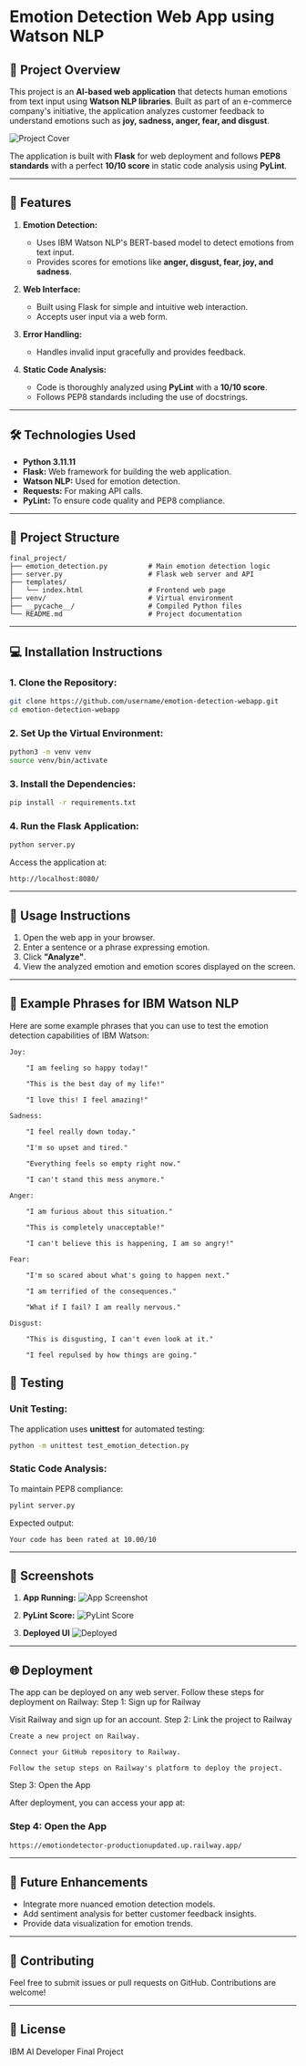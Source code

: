 # Emotion Detection Web App using Watson NLP

## 📑 Project Overview
This project is an **AI-based web application** that detects human emotions from text input using **Watson NLP libraries**. Built as part of an e-commerce company's initiative, the application analyzes customer feedback to understand emotions such as **joy, sadness, anger, fear, and disgust**.

![Project Cover](Screenshots/Cover.png)

The application is built with **Flask** for web deployment and follows **PEP8 standards** with a perfect **10/10 score** in static code analysis using **PyLint**.

---

## 🚀 Features
1. **Emotion Detection:**
   - Uses IBM Watson NLP's BERT-based model to detect emotions from text input.
   - Provides scores for emotions like **anger, disgust, fear, joy, and sadness**.

2. **Web Interface:**
   - Built using Flask for simple and intuitive web interaction.
   - Accepts user input via a web form.

3. **Error Handling:**
   - Handles invalid input gracefully and provides feedback.

4. **Static Code Analysis:**
   - Code is thoroughly analyzed using **PyLint** with a **10/10 score**.
   - Follows PEP8 standards including the use of docstrings.

---

## 🛠️ Technologies Used
- **Python 3.11.11**
- **Flask:** Web framework for building the web application.
- **Watson NLP:** Used for emotion detection.
- **Requests:** For making API calls.
- **PyLint:** To ensure code quality and PEP8 compliance.

---


## 📂 Project Structure
```
final_project/
├── emotion_detection.py          # Main emotion detection logic
├── server.py                     # Flask web server and API
├── templates/
│   └── index.html                # Frontend web page
├── venv/                         # Virtual environment
├── __pycache__/                  # Compiled Python files
└── README.md                     # Project documentation
```

---

## 💻 Installation Instructions

### 1. Clone the Repository:
```bash
git clone https://github.com/username/emotion-detection-webapp.git
cd emotion-detection-webapp
```

### 2. Set Up the Virtual Environment:
```bash
python3 -m venv venv
source venv/bin/activate
```

### 3. Install the Dependencies:
```bash
pip install -r requirements.txt
```

### 4. Run the Flask Application:
```bash
python server.py
```
Access the application at:
```
http://localhost:8080/
```

---

## 📝 Usage Instructions
1. Open the web app in your browser.
2. Enter a sentence or a phrase expressing emotion.
3. Click **"Analyze"**.
4. View the analyzed emotion and emotion scores displayed on the screen.

---
## 🎯 Example Phrases for IBM Watson NLP

Here are some example phrases that you can use to test the emotion detection capabilities of IBM Watson:

    Joy:

        "I am feeling so happy today!"

        "This is the best day of my life!"

        "I love this! I feel amazing!"

    Sadness:

        "I feel really down today."

        "I'm so upset and tired."

        "Everything feels so empty right now."
        
        "I can't stand this mess anymore."

    Anger:

        "I am furious about this situation."

        "This is completely unacceptable!"

        "I can't believe this is happening, I am so angry!"

    Fear:

        "I'm so scared about what's going to happen next."

        "I am terrified of the consequences."

        "What if I fail? I am really nervous."

    Disgust:

        "This is disgusting, I can't even look at it."

        "I feel repulsed by how things are going."

## 🧪 Testing

### Unit Testing:
The application uses **unittest** for automated testing:
```bash
python -m unittest test_emotion_detection.py
```

### Static Code Analysis:
To maintain PEP8 compliance:
```bash
pylint server.py
```
Expected output:
```
Your code has been rated at 10.00/10
```

---

## 📸 Screenshots
1. **App Running:**
   ![App Screenshot](Screenshots/6b_deployment_test.png)

2. **PyLint Score:**
   ![PyLint Score](Screenshots/8b_static_code_analysis.png)
3. **Deployed UI**
    ![Deployed](Screenshots/Updated_UI.png)

---
## 🌐 Deployment

The app can be deployed on any web server. Follow these steps for deployment on Railway:
Step 1: Sign up for Railway

Visit Railway and sign up for an account.
Step 2: Link the project to Railway

    Create a new project on Railway.

    Connect your GitHub repository to Railway.

    Follow the setup steps on Railway's platform to deploy the project.

Step 3: Open the App

After deployment, you can access your app at:


### Step 4: Open the App
```bash
https://emotiondetector-productionupdated.up.railway.app/

```

---

## 🌟 Future Enhancements
- Integrate more nuanced emotion detection models.
- Add sentiment analysis for better customer feedback insights.
- Provide data visualization for emotion trends.

---

## 🤝 Contributing
Feel free to submit issues or pull requests on GitHub. Contributions are welcome!

---

## 📜 License
IBM AI Developer Final Project
